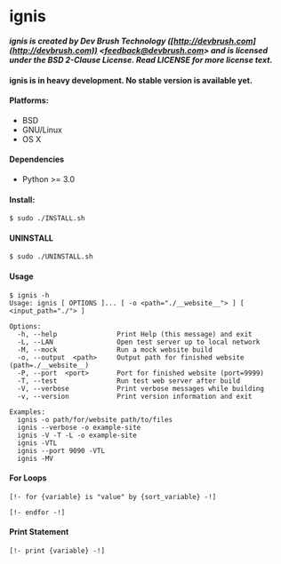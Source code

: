# ignis

**_ignis is created by Dev Brush Technology ([http://devbrush.com](http://devbrush.com)) <[feedback@devbrush.com](mailto:feedback@devbrush.com)> and is licensed under the BSD 2-Clause License.  Read LICENSE for more license text._**

#### ignis is in heavy development.  No stable version is available yet.

#### Platforms:
- BSD
- GNU/Linux
- OS X

#### Dependencies
- Python >= 3.0

#### Install:
    $ sudo ./INSTALL.sh

#### UNINSTALL
    $ sudo ./UNINSTALL.sh

#### Usage
    $ ignis -h
    Usage: ignis [ OPTIONS ]... [ -o <path="./__website__"> ] [ <input_path="./"> ]

    Options:
      -h, --help               Print Help (this message) and exit
      -L, --LAN                Open test server up to local network
      -M, --mock               Run a mock website build
      -o, --output  <path>     Output path for finished website (path=./__website__)
      -P, --port  <port>       Port for finished website (port=9999)
      -T, --test               Run test web server after build
      -V, --verbose            Print verbose messages while building
      -v, --version            Print version information and exit

    Examples:
      ignis -o path/for/website path/to/files
      ignis --verbose -o example-site
      ignis -V -T -L -o example-site
      ignis -VTL
      ignis --port 9090 -VTL
      ignis -MV

#### For Loops
    [!- for {variable} is "value" by {sort_variable} -!]

    [!- endfor -!]

#### Print Statement
    [!- print {variable} -!]
